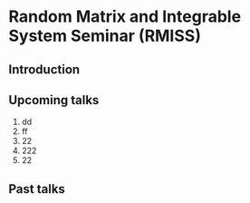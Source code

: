 # Random Matrix and Integrable System Seminar (RMISS)

## Introduction

## Upcoming talks
1. dd
1. ff
2. 22
3. 222
4. 22

## Past talks
